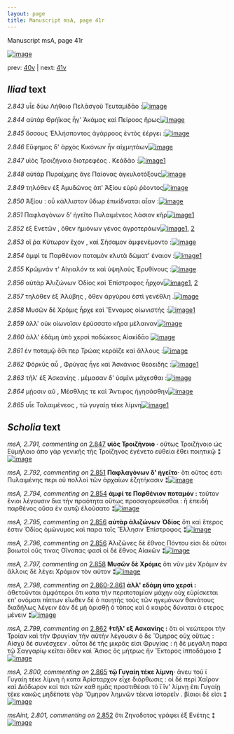```yaml
---
layout: page
title: Manuscript msA, page 41r
---
```


Manuscript msA, page 41r

[![image](http://www.homermultitext.org/iipsrv?OBJ=IIP,1.0&FIF=/project/homer/pyramidal/deepzoom/hmt/vaimg/2017a/VA041RN_0042.tif&WID=100&CVT=JPEG)](http://www.homermultitext.org/ict2/?urn=urn:cite2:hmt:vaimg.2017a:VA041RN_0042)

prev:  [40v](../40v/) | next:  [41v](../41v/)

## *Iliad* text

*2.843* <a id="2.843"/> υἷε δύω Λήθοιο 					 Πελᾱσγοῦ 					 Τευταμίδᾱο :[![image](http://www.homermultitext.org/iipsrv?OBJ=IIP,1.0&FIF=/project/homer/pyramidal/deepzoom/hmt/vaimg/2017a/VA041RN_0042.tif&RGN=0.124,0.2603,0.381,0.0346&WID=1000&CVT=JPEG)](http://www.homermultitext.org/ict2/?urn=urn:cite2:hmt:vaimg.2017a:VA041RN_0042@0.124,0.2603,0.381,0.0346)

*2.844* <a id="2.844"/> αὐτὰρ Θρήϊκας ἦγ' 						 Ἀκάμας καὶ Πείροος ἥρως[![image](http://www.homermultitext.org/iipsrv?OBJ=IIP,1.0&FIF=/project/homer/pyramidal/deepzoom/hmt/vaimg/2017a/VA041RN_0042.tif&RGN=0.124,0.2792,0.435,0.0346&WID=1000&CVT=JPEG)](http://www.homermultitext.org/ict2/?urn=urn:cite2:hmt:vaimg.2017a:VA041RN_0042@0.124,0.2792,0.435,0.0346)

*2.845* <a id="2.845"/> ὅσσους Ἑλλήσποντος 					ἀγάρροος ἐντὸς ἐέργει :[![image](http://www.homermultitext.org/iipsrv?OBJ=IIP,1.0&FIF=/project/homer/pyramidal/deepzoom/hmt/vaimg/2017a/VA041RN_0042.tif&RGN=0.124,0.2995,0.435,0.0346&WID=1000&CVT=JPEG)](http://www.homermultitext.org/ict2/?urn=urn:cite2:hmt:vaimg.2017a:VA041RN_0042@0.124,0.2995,0.435,0.0346)

*2.846* <a id="2.846"/> Εὔφημος δ' ἀρχὸς 					Κικόνων ἦν αἰχμητάων[![image](http://www.homermultitext.org/iipsrv?OBJ=IIP,1.0&FIF=/project/homer/pyramidal/deepzoom/hmt/vaimg/2017a/VA041RN_0042.tif&RGN=0.124,0.3175,0.435,0.0346&WID=1000&CVT=JPEG)](http://www.homermultitext.org/ict2/?urn=urn:cite2:hmt:vaimg.2017a:VA041RN_0042@0.124,0.3175,0.435,0.0346)

*2.847* <a id="2.847"/> υἱὸς Τροιζήνοιο 					διοτρεφέος . Κεάδᾱο :[![image](http://www.homermultitext.org/iipsrv?OBJ=IIP,1.0&FIF=/project/homer/pyramidal/deepzoom/hmt/vaimg/2017a/VA041RN_0042.tif&RGN=0.124,0.3416,0.435,0.0309&WID=1000&CVT=JPEG)](http://www.homermultitext.org/ict2/?urn=urn:cite2:hmt:vaimg.2017a:VA041RN_0042@0.124,0.3416,0.435,0.0309)[1](#msA_2.791)

*2.848* <a id="2.848"/> αὐτὰρ Πυραίχμης ἄγε 						 Παίονας ἀγκυλοτόξους[![image](http://www.homermultitext.org/iipsrv?OBJ=IIP,1.0&FIF=/project/homer/pyramidal/deepzoom/hmt/vaimg/2017a/VA041RN_0042.tif&RGN=0.124,0.3642,0.435,0.0309&WID=1000&CVT=JPEG)](http://www.homermultitext.org/ict2/?urn=urn:cite2:hmt:vaimg.2017a:VA041RN_0042@0.124,0.3642,0.435,0.0309)

*2.849* <a id="2.849"/> τηλόθεν ἐξ Αμυδῶνος ἀπ' Ἀξίου εὐρὺ ῥέοντος[![image](http://www.homermultitext.org/iipsrv?OBJ=IIP,1.0&FIF=/project/homer/pyramidal/deepzoom/hmt/vaimg/2017a/VA041RN_0042.tif&RGN=0.122,0.3822,0.435,0.0309&WID=1000&CVT=JPEG)](http://www.homermultitext.org/ict2/?urn=urn:cite2:hmt:vaimg.2017a:VA041RN_0042@0.122,0.3822,0.435,0.0309)

*2.850* <a id="2.850"/> Ἀξίου : οὗ 					κάλλιστον ὕδωρ ἐπικίδναται αἶαν :[![image](http://www.homermultitext.org/iipsrv?OBJ=IIP,1.0&FIF=/project/homer/pyramidal/deepzoom/hmt/vaimg/2017a/VA041RN_0042.tif&RGN=0.122,0.3988,0.435,0.0309&WID=1000&CVT=JPEG)](http://www.homermultitext.org/ict2/?urn=urn:cite2:hmt:vaimg.2017a:VA041RN_0042@0.122,0.3988,0.435,0.0309)

*2.851* <a id="2.851"/> Παφλαγόνων δ' 					ἡγεῖτο Πυλαιμένεος λάσιον 					κῆρ[![image](http://www.homermultitext.org/iipsrv?OBJ=IIP,1.0&FIF=/project/homer/pyramidal/deepzoom/hmt/vaimg/2017a/VA041RN_0042.tif&RGN=0.118,0.4206,0.452,0.0286&WID=1000&CVT=JPEG)](http://www.homermultitext.org/ict2/?urn=urn:cite2:hmt:vaimg.2017a:VA041RN_0042@0.118,0.4206,0.452,0.0286)[1](#msA_2.792)

*2.852* <a id="2.852"/> ἐξ Ενετῶν , ὅθεν ἡμιόνων γένος ἀγροτεράων[![image](http://www.homermultitext.org/iipsrv?OBJ=IIP,1.0&FIF=/project/homer/pyramidal/deepzoom/hmt/vaimg/2017a/VA041RN_0042.tif&RGN=0.115,0.4417,0.452,0.0286&WID=1000&CVT=JPEG)](http://www.homermultitext.org/ict2/?urn=urn:cite2:hmt:vaimg.2017a:VA041RN_0042@0.115,0.4417,0.452,0.0286)[1](#msA_2.793), [2](#msAint_2.801)

*2.853* <a id="2.853"/> οἵ ῥα Κύτωρον 					ἔχον , καὶ Σήσαμον 					ἀμφενέμοντο :[![image](http://www.homermultitext.org/iipsrv?OBJ=IIP,1.0&FIF=/project/homer/pyramidal/deepzoom/hmt/vaimg/2017a/VA041RN_0042.tif&RGN=0.115,0.4597,0.452,0.0286&WID=1000&CVT=JPEG)](http://www.homermultitext.org/ict2/?urn=urn:cite2:hmt:vaimg.2017a:VA041RN_0042@0.115,0.4597,0.452,0.0286)

*2.854* <a id="2.854"/> ἀμφί τε Παρθένιον ποταμὸν κλυτὰ δώματ' έναιον :[![image](http://www.homermultitext.org/iipsrv?OBJ=IIP,1.0&FIF=/project/homer/pyramidal/deepzoom/hmt/vaimg/2017a/VA041RN_0042.tif&RGN=0.115,0.4786,0.452,0.0286&WID=1000&CVT=JPEG)](http://www.homermultitext.org/ict2/?urn=urn:cite2:hmt:vaimg.2017a:VA041RN_0042@0.115,0.4786,0.452,0.0286)[1](#msA_2.794)

*2.855* <a id="2.855"/> Κρῶμνάν τ' 						 Αἰγιαλόν τε καὶ 					ὑψηλοὺς Ἐρυθίνους :[![image](http://www.homermultitext.org/iipsrv?OBJ=IIP,1.0&FIF=/project/homer/pyramidal/deepzoom/hmt/vaimg/2017a/VA041RN_0042.tif&RGN=0.12,0.4951,0.452,0.0286&WID=1000&CVT=JPEG)](http://www.homermultitext.org/ict2/?urn=urn:cite2:hmt:vaimg.2017a:VA041RN_0042@0.12,0.4951,0.452,0.0286)

*2.856* <a id="2.856"/> αὐτὰρ Ἀλιζώνων Ὀδίος 					καὶ Ἐπίστροφος ἦρχον[![image](http://www.homermultitext.org/iipsrv?OBJ=IIP,1.0&FIF=/project/homer/pyramidal/deepzoom/hmt/vaimg/2017a/VA041RN_0042.tif&RGN=0.12,0.5169,0.452,0.0286&WID=1000&CVT=JPEG)](http://www.homermultitext.org/ict2/?urn=urn:cite2:hmt:vaimg.2017a:VA041RN_0042@0.12,0.5169,0.452,0.0286)[1](#msA_2.796), [2](#msA_2.795)

*2.857* <a id="2.857"/> τηλόθεν ἐξ Ἀλύβης , 					ὅθεν ἀργύρου ἐστὶ γενέθλη .[![image](http://www.homermultitext.org/iipsrv?OBJ=IIP,1.0&FIF=/project/homer/pyramidal/deepzoom/hmt/vaimg/2017a/VA041RN_0042.tif&RGN=0.12,0.538,0.452,0.0286&WID=1000&CVT=JPEG)](http://www.homermultitext.org/ict2/?urn=urn:cite2:hmt:vaimg.2017a:VA041RN_0042@0.12,0.538,0.452,0.0286)

*2.858* <a id="2.858"/> Μυσῶν δὲ Χρόμις ἦρχε καὶ Ἔννομος οἰωνιστής :[![image](http://www.homermultitext.org/iipsrv?OBJ=IIP,1.0&FIF=/project/homer/pyramidal/deepzoom/hmt/vaimg/2017a/VA041RN_0042.tif&RGN=0.117,0.5583,0.452,0.0286&WID=1000&CVT=JPEG)](http://www.homermultitext.org/ict2/?urn=urn:cite2:hmt:vaimg.2017a:VA041RN_0042@0.117,0.5583,0.452,0.0286)[1](#msA_2.797)

*2.859* <a id="2.859"/> ἀλλ' οὐκ οἰωνοῖσιν ἐρύσσατο κῆρα μέλαιναν[![image](http://www.homermultitext.org/iipsrv?OBJ=IIP,1.0&FIF=/project/homer/pyramidal/deepzoom/hmt/vaimg/2017a/VA041RN_0042.tif&RGN=0.115,0.5741,0.452,0.0286&WID=1000&CVT=JPEG)](http://www.homermultitext.org/ict2/?urn=urn:cite2:hmt:vaimg.2017a:VA041RN_0042@0.115,0.5741,0.452,0.0286)

*2.860* <a id="2.860"/> ἀλλ' ἐδάμη ὑπὸ χερσὶ ποδώκεος Αἰακίδᾱο 				[![image](http://www.homermultitext.org/iipsrv?OBJ=IIP,1.0&FIF=/project/homer/pyramidal/deepzoom/hmt/vaimg/2017a/VA041RN_0042.tif&RGN=0.115,0.5952,0.452,0.0286&WID=1000&CVT=JPEG)](http://www.homermultitext.org/ict2/?urn=urn:cite2:hmt:vaimg.2017a:VA041RN_0042@0.115,0.5952,0.452,0.0286)

*2.861* <a id="2.861"/> ἐν ποταμῷ ὅθι περ Τρώας κεράϊζε καὶ ἄλλους :[![image](http://www.homermultitext.org/iipsrv?OBJ=IIP,1.0&FIF=/project/homer/pyramidal/deepzoom/hmt/vaimg/2017a/VA041RN_0042.tif&RGN=0.115,0.6147,0.452,0.0286&WID=1000&CVT=JPEG)](http://www.homermultitext.org/ict2/?urn=urn:cite2:hmt:vaimg.2017a:VA041RN_0042@0.115,0.6147,0.452,0.0286)

*2.862* <a id="2.862"/> Φόρκῡς αὖ , Φρύγας ἦγε καὶ Ἀσκάνιος θεοειδής :[![image](http://www.homermultitext.org/iipsrv?OBJ=IIP,1.0&FIF=/project/homer/pyramidal/deepzoom/hmt/vaimg/2017a/VA041RN_0042.tif&RGN=0.115,0.6328,0.452,0.0286&WID=1000&CVT=JPEG)](http://www.homermultitext.org/ict2/?urn=urn:cite2:hmt:vaimg.2017a:VA041RN_0042@0.115,0.6328,0.452,0.0286)[1](#msA_2.799)

*2.863* <a id="2.863"/> τῆλ' ἐξ Ἀσκανίης . 					μέμασαν δ' ὑσμῖνι μάχεσθαι :[![image](http://www.homermultitext.org/iipsrv?OBJ=IIP,1.0&FIF=/project/homer/pyramidal/deepzoom/hmt/vaimg/2017a/VA041RN_0042.tif&RGN=0.111,0.6516,0.452,0.0286&WID=1000&CVT=JPEG)](http://www.homermultitext.org/ict2/?urn=urn:cite2:hmt:vaimg.2017a:VA041RN_0042@0.111,0.6516,0.452,0.0286)

*2.864* <a id="2.864"/> μῄοσιν αῦ , Μέσθλης τε 					καὶ Ἄντιφος ἡγησάσθην[![image](http://www.homermultitext.org/iipsrv?OBJ=IIP,1.0&FIF=/project/homer/pyramidal/deepzoom/hmt/vaimg/2017a/VA041RN_0042.tif&RGN=0.111,0.6697,0.452,0.0286&WID=1000&CVT=JPEG)](http://www.homermultitext.org/ict2/?urn=urn:cite2:hmt:vaimg.2017a:VA041RN_0042@0.111,0.6697,0.452,0.0286)

*2.865* <a id="2.865"/> υἷε Ταλαιμένεος , τὼ γυγαίῃ τέκε λίμνη[![image](http://www.homermultitext.org/iipsrv?OBJ=IIP,1.0&FIF=/project/homer/pyramidal/deepzoom/hmt/vaimg/2017a/VA041RN_0042.tif&RGN=0.111,0.6855,0.452,0.0286&WID=1000&CVT=JPEG)](http://www.homermultitext.org/ict2/?urn=urn:cite2:hmt:vaimg.2017a:VA041RN_0042@0.111,0.6855,0.452,0.0286)[1](#msA_2.800)

## *Scholia* text

*msA, 2.791, commenting on* [2.847](#2.847)  <a id="msA_2.791"/> **υἱὸς Τροιζήνοιο ·** οὕτως Τροιζήνοιο ὡς Εὐμήλοιο ἀπο γὰρ γενικῆς τῆς Τροίζηνος ἐγένετο εὐθεία ἔθει ποιητικῷ ⁑[![image](http://www.homermultitext.org/iipsrv?OBJ=IIP,1.0&FIF=/project/homer/pyramidal/deepzoom/hmt/vaimg/2017a/VA041RN_0042.tif&RGN=0.543,0.3487,0.205,0.044&WID=1000&CVT=JPEG)](http://www.homermultitext.org/ict2/?urn=urn:cite2:hmt:vaimg.2017a:VA041RN_0042@0.543,0.3487,0.205,0.044)

*msA, 2.792, commenting on* [2.851](#2.851)  <a id="msA_2.792"/> **Παφλαγόνων δ' ἡγεῖτο·** ὅτι οῦτος ἐστι Πυλαιμένης περι οῦ πολλοὶ τῶν ἀρχαίων ἐζητήκασιν ⁑[![image](http://www.homermultitext.org/iipsrv?OBJ=IIP,1.0&FIF=/project/homer/pyramidal/deepzoom/hmt/vaimg/2017a/VA041RN_0042.tif&RGN=0.5427,0.3865,0.2107,0.0395&WID=1000&CVT=JPEG)](http://www.homermultitext.org/ict2/?urn=urn:cite2:hmt:vaimg.2017a:VA041RN_0042@0.5427,0.3865,0.2107,0.0395)

*msA, 2.794, commenting on* [2.854](#2.854)  <a id="msA_2.794"/> **ἀμφί τε Παρθένιον ποταμὸν :** τοῦτον ἕνιοι λέγουσιν δια τὴν πραότητα οὕτως προσαγορεύεσθαι : ἢ ἐπειδὴ παρθένος οῦσα ἐν αυτῷ ἐλούσατο ⁑[![image](http://www.homermultitext.org/iipsrv?OBJ=IIP,1.0&FIF=/project/homer/pyramidal/deepzoom/hmt/vaimg/2017a/VA041RN_0042.tif&RGN=0.5657,0.4798,0.1803,0.065&WID=1000&CVT=JPEG)](http://www.homermultitext.org/ict2/?urn=urn:cite2:hmt:vaimg.2017a:VA041RN_0042@0.5657,0.4798,0.1803,0.065)

*msA, 2.795, commenting on* [2.856](#2.856)  <a id="msA_2.795"/> **αὐτὰρ ἀλιζώνων Ὀδίος** ὅτι καὶ ἕτερος ἐστιν Ὁδίος ὁμώνυμος καὶ παρα τοῖς Ἕλλησιν Ἐπίστροφος ⁑[![image](http://www.homermultitext.org/iipsrv?OBJ=IIP,1.0&FIF=/project/homer/pyramidal/deepzoom/hmt/vaimg/2017a/VA041RN_0042.tif&RGN=0.567,0.5384,0.1827,0.0413&WID=1000&CVT=JPEG)](http://www.homermultitext.org/ict2/?urn=urn:cite2:hmt:vaimg.2017a:VA041RN_0042@0.567,0.5384,0.1827,0.0413)

*msA, 2.796, commenting on* [2.856](#2.856)  <a id="msA_2.796"/> Ἀλιζῶνες δὲ ἔθνος Πόντου εἰσι δὲ οῦτοι βοιωτοὶ οὕς τινας Οἴνοπας φασὶ οἱ δὲ ἔθνος Αἰακῶν ⁑[![image](http://www.homermultitext.org/iipsrv?OBJ=IIP,1.0&FIF=/project/homer/pyramidal/deepzoom/hmt/vaimg/2017a/VA041RN_0042.tif&RGN=0.5603,0.5755,0.1923,0.040&WID=1000&CVT=JPEG)](http://www.homermultitext.org/ict2/?urn=urn:cite2:hmt:vaimg.2017a:VA041RN_0042@0.5603,0.5755,0.1923,0.040)

*msA, 2.797, commenting on* [2.858](#2.858)  <a id="msA_2.797"/> **Μυσῶν δὲ Χρόμις** ὅτι νῦν μὲν Χρόμιν ἐν ἄλλοις δὲ λέγει Χρόμιον τὸν αὐτον ⁑[![image](http://www.homermultitext.org/iipsrv?OBJ=IIP,1.0&FIF=/project/homer/pyramidal/deepzoom/hmt/vaimg/2017a/VA041RN_0042.tif&RGN=0.5563,0.6083,0.1943,0.040&WID=1000&CVT=JPEG)](http://www.homermultitext.org/ict2/?urn=urn:cite2:hmt:vaimg.2017a:VA041RN_0042@0.5563,0.6083,0.1943,0.040)

*msA, 2.798, commenting on* [2.860-2.861](#2.860-2.861)  <a id="msA_2.798"/> **ἀλλ' εδάμη ὑπο χερσὶ :** ἀθετοῦνται ἀμφότεροι ὅτι κατα τὴν περιποταμίαν μάχην οὐχ εὑρίσκεται επ' ονόματι πίπτων εἴωθεν δὲ ὁ ποιητὴς τοὺς τῶν ηγεμόνων θανάτους διαδήλως λέγειν ἐὰν δὲ μὴ ὁρισθῇ ὁ τόπος καὶ ὁ καιρὸς δύναται ὁ ετερος μένειν ⁑[![image](http://www.homermultitext.org/iipsrv?OBJ=IIP,1.0&FIF=/project/homer/pyramidal/deepzoom/hmt/vaimg/2017a/VA041RN_0042.tif&RGN=0.5517,0.6446,0.2067,0.0854&WID=1000&CVT=JPEG)](http://www.homermultitext.org/ict2/?urn=urn:cite2:hmt:vaimg.2017a:VA041RN_0042@0.5517,0.6446,0.2067,0.0854)

*msA, 2.799, commenting on* [2.862](#2.862)  <a id="msA_2.799"/> **‡τῆλ' εξ Ασκανίης :** ὅτι οἱ νεώτεροι τὴν Τροίαν καὶ τὴν Φρυγίαν τὴν αὐτὴν λέγουσιν ὁ δε Ὅμηρος οὐχ οὕτως : Αἰσχύ δὲ συνέσχεεν . οὗτοι δὲ τῆς μικρᾶς εἰσι Φρυγίας : ἡ δὲ μεγάλη παρα τῷ Σαγγαρίῳ κεῖται ὅθεν καὶ Ἄσιος ὃς μήτρως ἢν Ἕκτορος ἱπποδάμοιο ⁑[![image](http://www.homermultitext.org/iipsrv?OBJ=IIP,1.0&FIF=/project/homer/pyramidal/deepzoom/hmt/vaimg/2017a/VA041RN_0042.tif&RGN=0.1223,0.7222,0.6293,0.0481&WID=1000&CVT=JPEG)](http://www.homermultitext.org/ict2/?urn=urn:cite2:hmt:vaimg.2017a:VA041RN_0042@0.1223,0.7222,0.6293,0.0481)

*msA, 2.800, commenting on* [2.865](#2.865)  <a id="msA_2.800"/> **τῷ Γυγαίη τέκε λίμνη·** ἄνευ τοῦ ϊ Γυγαίη τέκε λίμνη ἡ κατα Ἀρίσταρχον εἶχε διόρθωσις : οἱ δὲ περὶ Χαῖρον καὶ Διόδωρον καί τισι τῶν καθ ημᾶς προστιθέασι τὸ ϊ ἵν' λίμνῃ ἐπι Γυγαίῃ τέκε κακῶς μηδέποτε γὰρ Ὅμηρον λημνῶν τέκνα ἱστορεῖν . βίαιοι δέ εἰσι ⁑[![image](http://www.homermultitext.org/iipsrv?OBJ=IIP,1.0&FIF=/project/homer/pyramidal/deepzoom/hmt/vaimg/2017a/VA041RN_0042.tif&RGN=0.129,0.7582,0.6227,0.0416&WID=1000&CVT=JPEG)](http://www.homermultitext.org/ict2/?urn=urn:cite2:hmt:vaimg.2017a:VA041RN_0042@0.129,0.7582,0.6227,0.0416)

*msAint, 2.801, commenting on* [2.852](#2.852)  <a id="msAint_2.801"/> ὅτι Ζηνοδοτος γράφει ἐξ Ενέτης ⁑[![image](http://www.homermultitext.org/iipsrv?OBJ=IIP,1.0&FIF=/project/homer/pyramidal/deepzoom/hmt/vaimg/2017a/VA041RN_0042.tif&RGN=0.0743,0.438,0.0477,0.0333&WID=1000&CVT=JPEG)](http://www.homermultitext.org/ict2/?urn=urn:cite2:hmt:vaimg.2017a:VA041RN_0042@0.0743,0.438,0.0477,0.0333)